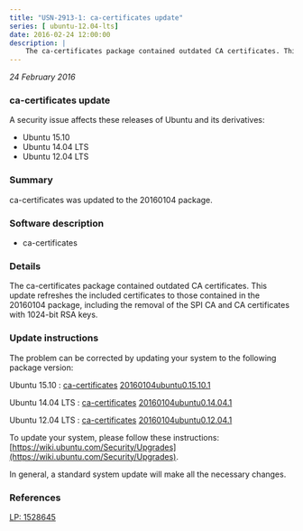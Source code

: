 ```yaml
---
title: "USN-2913-1: ca-certificates update"
series: [ ubuntu-12.04-lts]
date: 2016-02-24 12:00:00
description: |
    The ca-certificates package contained outdated CA certificates. This update refreshes the included certificates to those contained in the 20160104 package, including the removal of the SPI CA and CA certificates with 1024-bit RSA keys. 
--- 
```

 
 

*24 February 2016*

### ca-certificates update

A security issue affects these releases of Ubuntu and its derivatives:

* Ubuntu 15.10
* Ubuntu 14.04 LTS
* Ubuntu 12.04 LTS

### Summary

ca-certificates was updated to the 20160104 package. 

### Software description

* ca-certificates 

### Details

The ca-certificates package contained outdated CA certificates. This update refreshes the included certificates to those contained in the 20160104 package, including the removal of the SPI CA and CA certificates with 1024-bit RSA keys. 

### Update instructions

The problem can be corrected by updating your system to the following package version:

Ubuntu 15.10
 : [ca-certificates](https://launchpad.net/ubuntu/+source/ca-certificates) <span> [20160104ubuntu0.15.10.1](https://launchpad.net/ubuntu/+source/ca-certificates/20160104ubuntu0.15.10.1) </span> 

Ubuntu 14.04 LTS
 : [ca-certificates](https://launchpad.net/ubuntu/+source/ca-certificates) <span> [20160104ubuntu0.14.04.1](https://launchpad.net/ubuntu/+source/ca-certificates/20160104ubuntu0.14.04.1) </span> 

Ubuntu 12.04 LTS
 : [ca-certificates](https://launchpad.net/ubuntu/+source/ca-certificates) <span> [20160104ubuntu0.12.04.1](https://launchpad.net/ubuntu/+source/ca-certificates/20160104ubuntu0.12.04.1) </span> 

To update your system, please follow these instructions: [https://wiki.ubuntu.com/Security/Upgrades](https://wiki.ubuntu.com/Security/Upgrades).

In general, a standard system update will make all the necessary changes. 

### References

 
 [LP: 1528645](https://launchpad.net/bugs/1528645)
 

